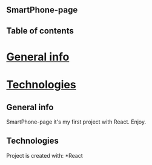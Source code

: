 ## SmartPhone-page

## Table of contents 
# [General info](#general-info)
# [Technologies](#technologies)

## General info
SmartPhone-page it's my first project with React. Enjoy. 
## Technologies
Project is created with:
*React